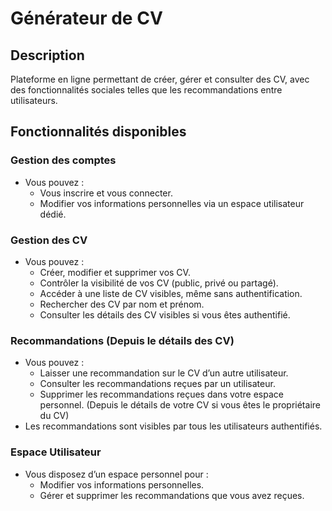 # Générateur de CV

## Description  
Plateforme en ligne permettant de créer, gérer et consulter des CV, avec des fonctionnalités sociales telles que les recommandations entre utilisateurs.

## Fonctionnalités disponibles  

### Gestion des comptes  
- Vous pouvez :
  - Vous inscrire et vous connecter.
  - Modifier vos informations personnelles via un espace utilisateur dédié.

### Gestion des CV  
- Vous pouvez :
  - Créer, modifier et supprimer vos CV.
  - Contrôler la visibilité de vos CV (public, privé ou partagé).
  - Accéder à une liste de CV visibles, même sans authentification.
  - Rechercher des CV par nom et prénom.
  - Consulter les détails des CV visibles si vous êtes authentifié.

### Recommandations (Depuis le détails des CV)
- Vous pouvez :
  - Laisser une recommandation sur le CV d’un autre utilisateur.
  - Consulter les recommandations reçues par un utilisateur.
  - Supprimer les recommandations reçues dans votre espace personnel. (Depuis le détails de votre CV si vous êtes le propriétaire du CV)
- Les recommandations sont visibles par tous les utilisateurs authentifiés.

### Espace Utilisateur  
- Vous disposez d’un espace personnel pour :
  - Modifier vos informations personnelles.
  - Gérer et supprimer les recommandations que vous avez reçues.
